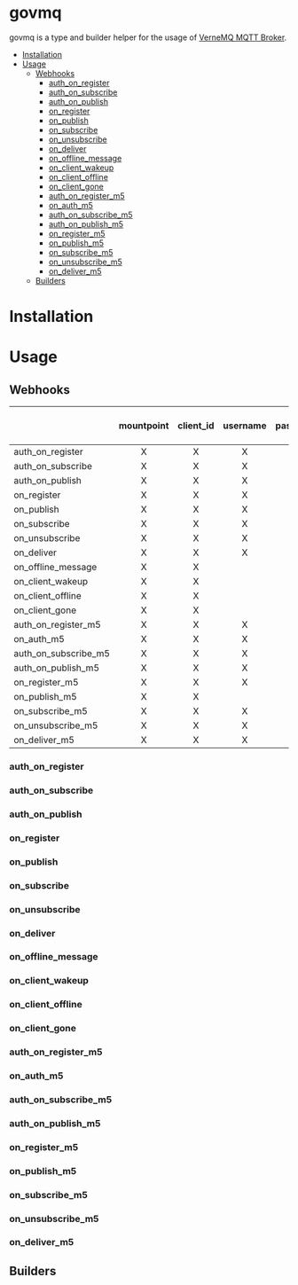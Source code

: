 # govmq

govmq is a type and builder helper for the usage of [VerneMQ MQTT Broker](https://vernemq.com, "VerneMQ Homepage").

- [Installation](#installation)
- [Usage](#usage)
  - [Webhooks](#webhooks)
    - [auth_on_register](#auth_on_register)
    - [auth_on_subscribe](#auth_on_subscribe)
    - [auth_on_publish](#auth_on_publish)
    - [on_register](#on_register)
    - [on_publish](#on_publish)
    - [on_subscribe](#on_subscribe)
    - [on_unsubscribe](#on_unsubscribe)
    - [on_deliver](#on_deliver)
    - [on_offline_message](#on_offline_message)
    - [on_client_wakeup](#on_client_wakeup)
    - [on_client_offline](#on_client_offline)
    - [on_client_gone](#on_client_gone)
    - [auth_on_register_m5](#auth_on_register_m5)
    - [on_auth_m5](#on_auth_m5)
    - [auth_on_subscribe_m5](#auth_on_subscribe_m5)
    - [auth_on_publish_m5](#auth_on_publish_m5)
    - [on_register_m5](#on_register_m5)
    - [on_publish_m5](#on_publish_m5)
    - [on_subscribe_m5](#on_subscribe_m5)
    - [on_unsubscribe_m5](#on_unsubscribe_m5)
    - [on_deliver_m5](#on_deliver_m5)
  - [Builders](#builders)

# Installation 


# Usage

## Webhooks

|                      | mountpoint | client_id | username | password | peer_addr | peer_port | clean_session | topics (array object) | topics (string) | topics (array string) | qos | payload | retain | clean_start | properties |
|----------------------|:----------:|:---------:|:--------:|:--------:|:---------:|:---------:|:-------------:|:---------------------:|:---------------:|:---------------------:|:---:|:-------:|:------:|:-----------:|:----------:|
| auth_on_register     |     X      |     X     |    X     |    X     |     X     |     X     |       X       |                       |                 |                       |     |         |        |             |            |
| auth_on_subscribe    |     X      |     X     |    X     |          |           |           |               |           X           |                 |                       |     |         |        |             |            |
| auth_on_publish      |     X      |     X     |    X     |          |           |           |               |                       |        X        |                       |  X  |    X    |   X    |             |            |
| on_register          |     X      |     X     |    X     |          |     X     |     X     |               |                       |                 |                       |     |         |        |             |            |
| on_publish           |     X      |     X     |    X     |          |           |           |               |                       |        X        |                       |  X  |    X    |   X    |             |            |
| on_subscribe         |     X      |     X     |    X     |          |           |           |               |           X           |                 |                       |     |         |        |             |            |
| on_unsubscribe       |     X      |     X     |    X     |          |           |           |               |                       |                 |           X           |     |         |        |             |            |
| on_deliver           |     X      |     X     |    X     |          |           |           |               |                       |        X        |                       |     |    X    |        |             |            |
| on_offline_message   |     X      |     X     |          |          |           |           |               |                       |        X        |                       |  X  |    X    |   X    |             |            |
| on_client_wakeup     |     X      |     X     |          |          |           |           |               |                       |                 |                       |     |         |        |             |            |
| on_client_offline    |     X      |     X     |          |          |           |           |               |                       |                 |                       |     |         |        |             |            |
| on_client_gone       |     X      |     X     |          |          |           |           |               |                       |                 |                       |     |         |        |             |            |
| auth_on_register_m5  |     X      |     X     |    X     |    X     |     X     |     X     |               |                       |                 |                       |     |         |        |      X      |     X      |
| on_auth_m5           |     X      |     X     |    X     |          |           |           |               |                       |                 |                       |     |         |        |             |     X      |
| auth_on_subscribe_m5 |     X      |     X     |    X     |          |           |           |               |           X           |                 |                       |     |         |        |             |     X      |
| auth_on_publish_m5   |     X      |     X     |    X     |          |           |           |               |                       |        X        |                       |  X  |    X    |   X    |             |     X      |
| on_register_m5       |     X      |     X     |    X     |          |     X     |     X     |               |                       |                 |                       |     |         |        |             |     X      |
| on_publish_m5        |     X      |     X     |          |          |           |           |               |           X           |                 |                       |  X  |    X    |   X    |      X      |     X      |
| on_subscribe_m5      |     X      |     X     |    X     |          |           |           |               |           X           |                 |                       |     |         |        |             |     X      |
| on_unsubscribe_m5    |     X      |     X     |    X     |          |           |           |               |                       |                 |           X           |     |         |        |             |     X      |
| on_deliver_m5        |     X      |     X     |    X     |          |           |           |               |                       |        X        |                       |     |    X    |        |             |     X      |


### auth_on_register

### auth_on_subscribe

### auth_on_publish

### on_register

### on_publish

### on_subscribe

### on_unsubscribe


### on_deliver

### on_offline_message


### on_client_wakeup

### on_client_offline

### on_client_gone

### auth_on_register_m5

### on_auth_m5

### auth_on_subscribe_m5

### auth_on_publish_m5


### on_register_m5


### on_publish_m5


### on_subscribe_m5

### on_unsubscribe_m5


### on_deliver_m5

## Builders




